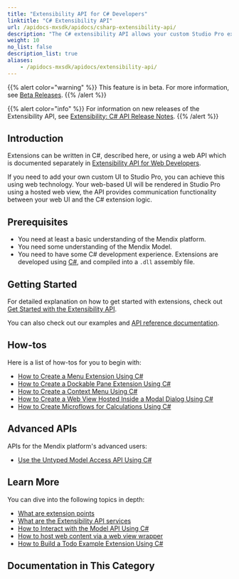 ```yaml
---
title: "Extensibility API for C# Developers"
linktitle: "C# Extensibility API"
url: /apidocs-mxsdk/apidocs/csharp-extensibility-api/
description: "The C# extensibility API allows your custom Studio Pro extensions developed in C# to interact with some internal services of Studio Pro."
weight: 10
no_list: false
description_list: true
aliases:
    - /apidocs-mxsdk/apidocs/extensibility-api/
---
```


{{% alert color="warning" %}}
This feature is in beta. For more information, see [Beta Releases](/releasenotes/beta-features/).
{{% /alert %}}

{{% alert color="info" %}}
For information on new releases of the Extensibility API, see [Extensibility: C# API Release Notes](/releasenotes/studio-pro/csharp-extensibility-api/).
{{% /alert %}}

## Introduction

Extensions can be written in C#, described here, or using a web API which is documented separately in [Extensibility API for Web Developers](/apidocs-mxsdk/apidocs/web-extensibility-api).

If you need to add your own custom UI to Studio Pro, you can achieve this using web technology. Your web-based UI will be rendered in Studio Pro using a hosted web view, the API provides communication functionality between your web UI and the C# extension logic.

## Prerequisites

* You need at least a basic understanding of the Mendix platform.
* You need some understanding of the Mendix Model.
* You need to have some C# development experience. Extensions are developed using [C#](https://docs.microsoft.com/en-us/dotnet/), and compiled into a `.dll` assembly file.

## Getting Started

For detailed explanation on how to get started with extensions, check out [Get Started with the Extensibility API](/apidocs-mxsdk/apidocs/csharp-extensibility-api/get-started/).

You can also check out our examples and [API reference documentation](https://github.com/mendix/ExtensionAPI-Samples).

## How-tos

Here is a list of how-tos for you to begin with:

* [How to Create a Menu Extension Using C#](/apidocs-mxsdk/apidocs/csharp-extensibility-api/create-menu-extension/)
* [How to Create a Dockable Pane Extension Using C#](/apidocs-mxsdk/apidocs/csharp-extensibility-api/create-dockable-pane-extension/)
* [How to Create a Context Menu Using C#](/apidocs-mxsdk/apidocs/csharp-extensibility-api/create-context-menu/)
* [How to Create a Web View Hosted Inside a Modal Dialog Using C#](/apidocs-mxsdk/apidocs/csharp-extensibility-api/create-modal-web-view/)
* [How to Create Microflows for Calculations Using C#](/apidocs-mxsdk/apidocs/csharp-extensibility-api/create-microflows-for-calculations/)

## Advanced APIs

APIs for the Mendix platform's advanced users:

* [Use the Untyped Model Access API Using C#](/apidocs-mxsdk/apidocs/untyped-model-access-api/)

## Learn More

You can dive into the following topics in depth:

* [What are extension points](/apidocs-mxsdk/apidocs/csharp-extensibility-api/extension-points/)
* [What are the Extensibility API services](/apidocs-mxsdk/apidocs/csharp-extensibility-api/services/)
* [How to Interact with the Model API Using C#](/apidocs-mxsdk/apidocs/interact-with-model-api/)
* [How to host web content via a web view wrapper](/apidocs-mxsdk/apidocs/csharp-extensibility-api/web-views/)
* [How to Build a Todo Example Extension Using C#](/apidocs-mxsdk/apidocs/csharp-extensibility-api/build-todo-example-extension/)

## Documentation in This Category
